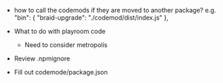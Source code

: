 - how to call the codemods if they are moved to another package?
  e.g. "bin": {
  "braid-upgrade": "./codemod/dist/index.js"
  },

- What to do with playroom code

  - Need to consider metropolis

- Review .npmignore
- Fill out codemode/package.json
